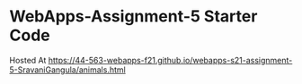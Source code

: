 # WebApps-Assignment-5 Starter Code

Hosted At https://44-563-webapps-f21.github.io/webapps-s21-assignment-5-SravaniGangula/animals.html